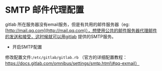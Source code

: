 # SMTP 邮件代理配置

gitlab 所在服务器没有email服务，但是有共用的邮件服务器（eg: [http://mail.qq.com](http://mail.qq.com)），想使用公共的邮件服务器代理邮件的发送和接受，这时候就可以用gitlab 提供的SMTP服务。

* 开启SMTP配置

修改配置文件:`/etc/gitlab/gitlab.rb` （官方的详细配置教程：https://docs.gitlab.com/omnibus/settings/smtp.html\#qq-exmail）



